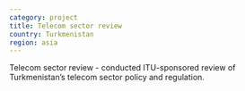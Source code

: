 ```yaml
---
category: project
title: Telecom sector review
country: Turkmenistan
region: asia
---
```

Telecom sector review - conducted ITU-sponsored review of Turkmenistan’s telecom sector policy and regulation. 